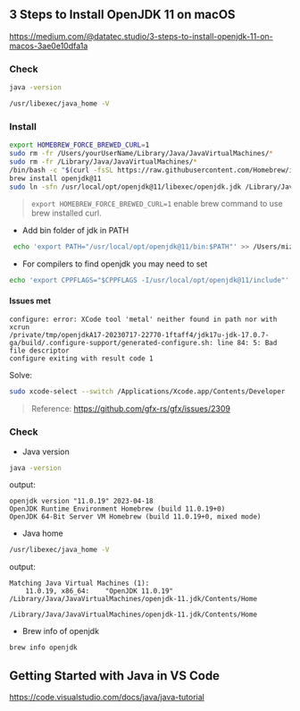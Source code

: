 ## 3 Steps to Install OpenJDK 11 on macOS

https://medium.com/@datatec.studio/3-steps-to-install-openjdk-11-on-macos-3ae0e10dfa1a

### Check
```bash
java -version
```

```bash
/usr/libexec/java_home -V
```

### Install
```bash
export HOMEBREW_FORCE_BREWED_CURL=1
sudo rm -fr /Users/yourUserName/Library/Java/JavaVirtualMachines/*
sudo rm -fr /Library/Java/JavaVirtualMachines/*
/bin/bash -c "$(curl -fsSL https://raw.githubusercontent.com/Homebrew/install/HEAD/install.sh)"
brew install openjdk@11
sudo ln -sfn /usr/local/opt/openjdk@11/libexec/openjdk.jdk /Library/Java/JavaVirtualMachines/openjdk-11.jdk
```

> ```export HOMEBREW_FORCE_BREWED_CURL=1``` enable brew command to use brew installed curl.


+ Add bin folder of jdk in PATH
```bash
 echo 'export PATH="/usr/local/opt/openjdk@11/bin:$PATH"' >> /Users/mizha53/.bash_profile
```

+ For compilers to find openjdk you may need to set
```bash
echo 'export CPPFLAGS="$CPPFLAGS -I/usr/local/opt/openjdk@11/include"' >> /Users/mizha53/.bash_profile
```

#### Issues met

```
configure: error: XCode tool 'metal' neither found in path nor with xcrun
/private/tmp/openjdkA17-20230717-22770-1ftaff4/jdk17u-jdk-17.0.7-ga/build/.configure-support/generated-configure.sh: line 84: 5: Bad file descriptor
configure exiting with result code 1
```

Solve:  
```bash
sudo xcode-select --switch /Applications/Xcode.app/Contents/Developer
```
> Reference: https://github.com/gfx-rs/gfx/issues/2309



### Check
+ Java version
```bash
java -version
```
output:  
```text
openjdk version "11.0.19" 2023-04-18
OpenJDK Runtime Environment Homebrew (build 11.0.19+0)
OpenJDK 64-Bit Server VM Homebrew (build 11.0.19+0, mixed mode)
```

+ Java home
```bash
/usr/libexec/java_home -V
```
output:  
```text
Matching Java Virtual Machines (1):
    11.0.19, x86_64:	"OpenJDK 11.0.19"	/Library/Java/JavaVirtualMachines/openjdk-11.jdk/Contents/Home

/Library/Java/JavaVirtualMachines/openjdk-11.jdk/Contents/Home
```

+ Brew info of openjdk  
```bash
brew info openjdk
```

## Getting Started with Java in VS Code
https://code.visualstudio.com/docs/java/java-tutorial  

